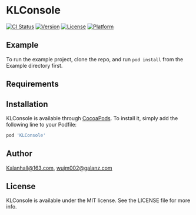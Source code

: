 # KLConsole

[![CI Status](https://img.shields.io/travis/Kalanhall@163.com/KLConsole.svg?style=flat)](https://travis-ci.org/Kalanhall@163.com/KLConsole)
[![Version](https://img.shields.io/cocoapods/v/KLConsole.svg?style=flat)](https://cocoapods.org/pods/KLConsole)
[![License](https://img.shields.io/cocoapods/l/KLConsole.svg?style=flat)](https://cocoapods.org/pods/KLConsole)
[![Platform](https://img.shields.io/cocoapods/p/KLConsole.svg?style=flat)](https://cocoapods.org/pods/KLConsole)

## Example

To run the example project, clone the repo, and run `pod install` from the Example directory first.

## Requirements

## Installation

KLConsole is available through [CocoaPods](https://cocoapods.org). To install
it, simply add the following line to your Podfile:

```ruby
pod 'KLConsole'
```

## Author

Kalanhall@163.com, wujm002@galanz.com

## License

KLConsole is available under the MIT license. See the LICENSE file for more info.
